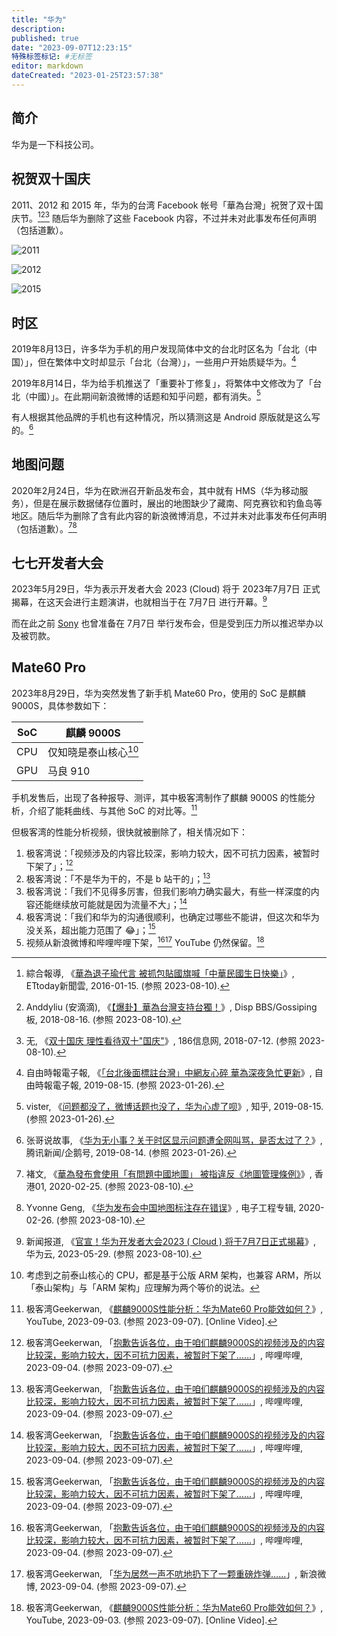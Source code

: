 ```yaml
---
title: "华为"
description:
published: true
date: "2023-09-07T12:23:15"
特殊标签标记: #无标签
editor: markdown
dateCreated: "2023-01-25T23:57:38"
---
```


## 简介

华为是一下科技公司。

## 祝贺双十国庆

2011、2012 和 2015 年，华为的台湾 Facebook 帐号「華為台灣」祝贺了双十国庆节。[^31024][^gaMAQ][^62835] 随后华为删除了这些 Facebook 内容，不过并未对此事发布任何声明（包括道歉）。

[^31024]: 綜合報導, 《[華為退子瑜代言 被抓包貼國旗喊「中華民國生日快樂」](https://web.archive.org/web/20220930140439/https://star.ettoday.net/news/631024)》, ETtoday新聞雲, 2016-01-15. (参照 2023-08-10).

[^gaMAQ]: Anddyliu (安滴滴), 《[【爆卦】華為台灣支持台獨！](https://archive.is/wip/5mDHQ "https://disp.cc/b/Gossiping/aMAQ")》, Disp BBS/Gossiping板, 2018-08-16. (参照 2023-08-10).

[^62835]: 无, 《[双十国庆 理性看待双十"国庆"](https://web.archive.org/web/20230810112253/https://www.beijing3g186.com/ls/62835.html)》, 186信息网, 2018-07-12. (参照 2023-08-10).

![2011](https://web.archive.org/web/20200323073430_im/http://i.imgur.com/NHctYDR.jpg)

![2012](https://web.archive.org/web/20220930140439im_/https://cdn2.ettoday.net/images/1548/d1548751.jpg)

![2015](https://web.archive.org/web/20220930140439im_/https://cdn2.ettoday.net/images/1548/d1548750.jpg)

## 时区

2019年8月13日，许多华为手机的用户发现简体中文的台北时区名为「台北（中国）」，但在繁体中文时却显示「台北（台灣）」，一些用户开始质疑华为。[^2884929]

[^2884929]: 自由時報電子報, 《[「台北後面標註台灣」中網友心碎 華為深夜急忙更新](https://web.archive.org/web/20191212225828/https://news.ltn.com.tw/news/world/breakingnews/2884929)》, 自由時報電子報, 2019-08-15. (参照 2023-01-26).

2019年8月14日，华为给手机推送了「重要补丁修复」，将繁体中文修改为了「台北（中國）」。在此期间新浪微博的话题和知乎问题，都有消失。[^rU4d2]

[^rU4d2]: vister, 《[问题都没了，微博话题也没了，华为心虚了呗](https://archive.is/rU4d2 "https://www.zhihu.com/question/340399206/answer/789099922")》, 知乎, 2019-08-15. (参照 2023-01-26).

有人根据其他品牌的手机也有这种情况，所以猜测这是 Android 原版就是这么写的。[^A0GSZ]

[^A0GSZ]: 张哥说故事, 《[华为无小事？关于时区显示问题遭全网叫骂，是否太过了？](https://web.archive.org/web/20230125161305/https://new.qq.com/rain/a/20190814A0GSZT00)》, 腾讯新闻/企鹅号, 2019-08-14. (参照 2023-01-26).

## 地图问题

2020年2月24日，华为在欧洲召开新品发布会，其中就有 HMS（华为移动服务），但是在展示数据储存位置时，展出的地图缺少了藏南、阿克赛钦和钓鱼岛等地区。随后华为删除了含有此内容的新浪微博消息，不过并未对此事发布任何声明（包括道歉）。[^39320][^61113]

[^39320]:  褚文, 《[華為發布會使用「有問題中國地圖」 被指違反《地圖管理條例》](https://web.archive.org/web/20230127015058/https://www.hk01.com/即時中國/439320/華為發布會使用-有問題中國地圖-被指違反-地圖管理條例)》, 香港01, 2020-02-25. (参照 2023-08-10).

[^61113]:  Yvonne Geng, 《[华为发布会中国地图标注存在错误](https://web.archive.org/web/20200311041903/https://www.eet-china.com/news/202002261113.html)》, 电子工程专辑, 2020-02-26. (参照 2023-08-10).

## 七七开发者大会

2023年5月29日，华为表示开发者大会 2023 (Cloud) 将于 2023年7月7日 正式揭幕，在这天会进行主题演讲，也就相当于在 7月7日 进行开幕。[^35071]

[^35071]: 新闻报道, 《[官宣！华为开发者大会2023 ( Cloud ) 将于7月7日正式揭幕](https://web.archive.org/web/20230708003629/https://www.huaweicloud.com/news/2023/20230529103235071.html)》, 华为云, 2023-05-29. (参照 2023-08-10).

而在此之前 [Sony](/company/Sony/index.md#2021年7月新品发布会) 也曾准备在 7月7日 举行发布会，但是受到压力所以推迟举办以及被罚款。

## Mate60 Pro

2023年8月29日，华为突然发售了新手机 Mate60 Pro，使用的 SoC 是麒麟 9000S，具体参数如下：

| SoC | 麒麟 9000S             |
| --- | ---------------------- |
| CPU | 仅知晓是泰山核心[^arm] |
| GPU | 马良 910               |

[^arm]: 考虑到之前泰山核心的 CPU，都是基于公版 ARM 架构，也兼容 ARM，所以「泰山架构」与「ARM 架构」应理解为两个等价的说法。

手机发售后，出现了各种报导、测评，其中极客湾制作了麒麟 9000S 的性能分析，介绍了能耗曲线、与其他 SoC 的对比等。[^0uaac]

[^0uaac]: 极客湾Geekerwan, 《[麒麟9000S性能分析：华为Mate60 Pro能效如何？](https://www.youtube.com/watch?v=SCRIFe0uaac)》, YouTube, 2023-09-03. (参照 2023-09-07). [Online Video].

但极客湾的性能分析视频，很快就被删除了，相关情况如下：

1.  极客湾说：「视频涉及的内容比较深，影响力较大，因不可抗力因素，被暂时下架了」；[^wcpAo]
2.  极客湾说：「不是华为干的，不是 b 站干的」；[^wcpAo]
3.  极客湾说：「我们不见得多厉害，但我们影响力确实最大，有些一样深度的内容还能继续放可能就是因为流量不大」；[^wcpAo]
4.  极客湾说：「我们和华为的沟通很顺利，也确定过哪些不能讲，但这次和华为没关系，超出能力范围了 😂」；[^wcpAo]
5.  视频从新浪微博和哔哩哔哩下架，[^wcpAo][^q7bGU] YouTube 仍然保留。[^0uaac]

[^wcpAo]: 极客湾Geekerwan, 「[抱歉告诉各位，由于咱们麒麟9000S的视频涉及的内容比较深，影响力较大，因不可抗力因素，被暂时下架了……](https://archive.ph/wcpAo "https://t.bilibili.com/837528810389766165")」, 哔哩哔哩, 2023-09-04. (参照 2023-09-07).

[^q7bGU]: 极客湾Geekerwan, 「[华为居然一声不吭地扔下了一颗重磅炸弹……](https://archive.ph/q7bGU "https://weibo.com/6424794915/NhDCUfWYo")」, 新浪微博, 2023-09-04. (参照 2023-09-07).
